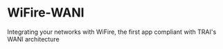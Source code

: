 # WiFire-WANI
Integrating your networks with WiFire, the first app compliant with TRAI's WANI architecture
